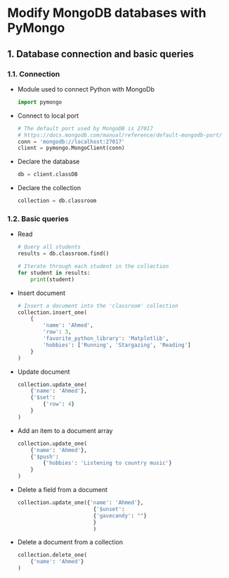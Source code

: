 # Modify MongoDB databases with PyMongo

## 1. Database connection and basic queries

### 1.1. Connection

- Module used to connect Python with MongoDb

    ```python
    import pymongo
    ```

- Connect to local port

    ```python
    # The default port used by MongoDB is 27017
    # https://docs.mongodb.com/manual/reference/default-mongodb-port/
    conn = 'mongodb://localhost:27017'
    client = pymongo.MongoClient(conn)
    ```

- Declare the database

    ```python
    db = client.classDB
    ```

- Declare the collection

    ```python
    collection = db.classroom
    ```

### 1.2. Basic queries

- Read

    ```python
    # Query all students
    results = db.classroom.find()

    # Iterate through each student in the collection
    for student in results:
        print(student)
    ```

- Insert document

    ```python
    # Insert a document into the 'classroom' collection
    collection.insert_one(
        {
            'name': 'Ahmed',
            'row': 3,
            'favorite_python_library': 'Matplotlib',
            'hobbies': ['Running', 'Stargazing', 'Reading']
        }
    )
    ```

- Update document

    ```python
    collection.update_one(
        {'name': 'Ahmed'},
        {'$set':
            {'row': 4}
        }
    )
    ```

- Add an item to a document array

    ```python
    collection.update_one(
        {'name': 'Ahmed'},
        {'$push':
            {'hobbies': 'Listening to country music'}
        }
    )
    ```

- Delete a field from a document

    ```python
    collection.update_one({'name': 'Ahmed'},
                            {'$unset':
                            {'gavecandy': ""}
                            }
                            )
    ```

- Delete a document from a collection

    ```python
    collection.delete_one(
        {'name': 'Ahmed'}
    )
    ```